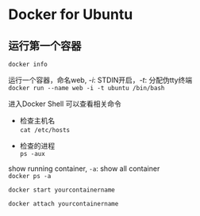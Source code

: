 # Docker for Ubuntu

## 运行第一个容器

`docker info`


运行一个容器，命名web, *-i*: STDIN开启，*-t*: 分配伪tty终端<br>
`docker run --name web -i -t ubuntu /bin/bash`

进入Docker Shell 可以查看相关命令

- 检查主机名<br>
`cat /etc/hosts`       

- 检查的进程<br>
`ps -aux`

show running container, `-a`: show all container<br>
`docker ps -a`

`docker start yourcontainername`

`docker attach yourcontainername`
